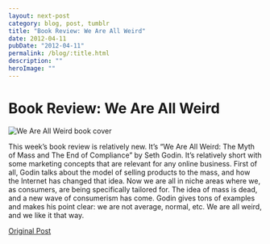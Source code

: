 ```yaml
---
layout: next-post
category: blog, post, tumblr
title: "Book Review: We Are All Weird"
date: 2012-04-11
pubDate: "2012-04-11"
permalink: /blog/:title.html
description: ""
heroImage: ""
---
```


# Book Review: We Are All Weird

![We Are All Weird book cover](http://68.media.tumblr.com/tumblr_m1tlcryXHn1qz81kho1_500.jpg)

This week’s book review is relatively new. It’s “We Are All Weird: The Myth of Mass and The End of Compliance” by Seth Godin. It’s relatively short with some marketing concepts that are relevant for any online business. First of all, Godin talks about the model of selling products to the mass, and how the Internet has changed that idea. Now we are all in niche areas where we, as consumers, are being specifically tailored for. The idea of mass is dead, and a new wave of consumerism has come. Godin gives tons of examples and makes his point clear: we are not average, normal, etc. We are all weird, and we like it that way.

[Original Post](http://jermspeaks.com/post/20909280204/this-weeks-book-review-is-relatively-new-its)

